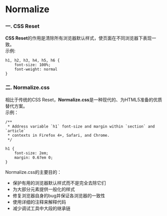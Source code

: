 # Normalize

### 一. CSS Reset
**CSS Reset**的作用是清除所有浏览器默认样式，使页面在不同浏览器下表现一致。  
示例:

    h1, h2, h3, h4, h5, h6 {
        font-size: 100%;
        font-weight: normal
    }

### 二. Normalize.css
相比于传统的CSS Reset，**Normalize.css**是一种现代的、为HTML5准备的优质替代方案。  
示例：

    /**
     * Address variable `h1` font-size and margin within `section` and `article`
     * contexts in Firefox 4+, Safari, and Chrome.
     */
    
    h1 {
        font-size: 2em;
        margin: 0.67em 0;
    }
    
Normalize.css的主要目的：

* 保护有用的浏览器默认样式而不是完全去除它们
* 为大部分元素提供一般化的样式
* 修复浏览器自身的bug并保证各浏览器的一致性
* 使用详细的注释来解释代码
* 减少调试工具中大段的继承链